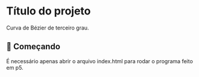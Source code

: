 # Título do projeto

Curva de Bézier de terceiro grau.

## 🚀 Começando

É necessário apenas abrir o arquivo index.html para rodar o programa feito em p5.
